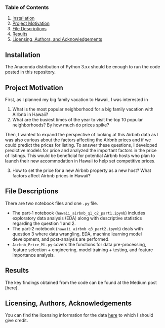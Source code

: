 ### Table of Contents

1. [Installation](#installation)
2. [Project Motivation](#motivation)
3. [File Descriptions](#files)
4. [Results](#results)
5. [Licensing, Authors, and Acknowledgements](#licensing)

## Installation <a name="installation"></a>
The Anaconda distribution of Python 3.xx should be enough to run the code posted in this repository.


## Project Motivation<a name="motivation"></a>
First, as I planned my big family vacation to Hawaii, I was interested in 
1. What is the most popular neighborhood for a big family vacation with Airbnb in Hawaii?
2. What are the busiest times of the year to visit the top 10 popular neighborhoods? By how much do prices spike?

Then, I wanted to expand the perspective of looking at this Airbnb data as I was also curious about the factors affecting the Airbnb prices and if we could predict the prices for listing. To answer these questions, I developed predictive models for price and analyzed the important factors in the price of listings. This would be beneficial for potential Airbnb hosts who plan to launch their new accommodation in Hawaii to help set competitive prices.

3. How to set the price for a new Airbnb property as a new host? What factors affect Airbnb prices in Hawaii?


## File Descriptions <a name="files"></a>
There are two notebook files and one `.py` file.  
- The part-1 notebook (`hawaii_airbnb_q1_q2_part1.ipynb`) includes exploratory data analysis (EDA) along with descriptive statistics regarding the question 1 and 2.  
- The part-2 notebook (`hawaii_airbnb_q3_part2.ipynb`) deals with question 3 where data wrangling, EDA, machine learning model development, and post-analysis are performed.  
- `Airbnb_Price_ML.py` covers the functions for data pre-processing, feature selection + engineering, model training + testing, and feature importance analysis.


## Results<a name="results"></a>
The key findings obtained from the code can be found at the Medium post [here].


## Licensing, Authors, Acknowledgements<a name="licensing"></a>
You can find the licensing information for the data [here](http://insideairbnb.com/get-the-data/) to which I should give credit.
